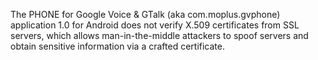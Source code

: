The PHONE for Google Voice & GTalk (aka com.moplus.gvphone) application 1.0 for Android does not verify X.509 certificates from SSL servers, which allows man-in-the-middle attackers to spoof servers and obtain sensitive information via a crafted certificate.
